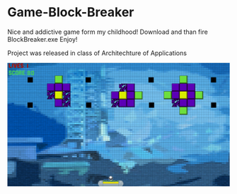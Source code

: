 # Game-Block-Breaker
Nice and addictive game form my childhood!
Download and than fire BlockBreaker.exe
Enjoy!

Project was released in class of Architechture of Applications

![alt text](https://github.com/eugeniuszG/Game-Block-Breaker/blob/master/pic.png?raw=true)
